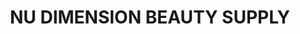---
title: "NU DIMENSION BEAUTY SUPPLY"
url: /whitsett/nu-dimension-beauty-supply/
shop: Kosmetik
---